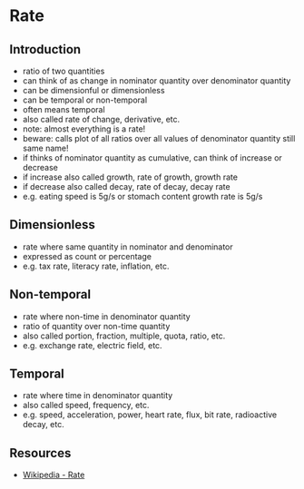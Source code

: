 # Rate



## Introduction

- ratio of two quantities
- can think of as change in nominator quantity over denominator quantity
- can be dimensionful or dimensionless
- can be temporal or non-temporal
- often means temporal
- also called rate of change, derivative, etc.
- note: almost everything is a rate!
- beware: calls plot of all ratios over all values of denominator quantity still same name!
- if thinks of nominator quantity as cumulative, can think of increase or decrease
- if increase also called growth, rate of growth, growth rate
- if decrease also called decay, rate of decay, decay rate
- e.g. eating speed is 5g/s or stomach content growth rate is 5g/s



## Dimensionless

- rate where same quantity in nominator and denominator
- expressed as count or percentage
- e.g. tax rate, literacy rate, inflation, etc.



## Non-temporal

- rate where non-time in denominator quantity
- ratio of quantity over non-time quantity
- also called portion, fraction, multiple, quota, ratio, etc.
- e.g. exchange rate, electric field, etc.



## Temporal

- rate where time in denominator quantity
- also called speed, frequency, etc.
- e.g. speed, acceleration, power, heart rate, flux, bit rate, radioactive decay, etc.



## Resources

- [Wikipedia - Rate](https://en.wikipedia.org/wiki/Rate_(mathematics))
